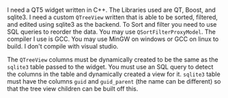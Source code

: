 I need a QT5 widget written in C++. The Libraries used are QT, Boost, and sqlite3. I need a custom `QTreeView` written that is able to be sorted, filtered, and edited using sqlite3 as the backend. To Sort and filter you need to use SQL queries to reorder the data. You may use `QSortFilterProxyModel`. The compiler I use is GCC. You may use MinGW on windows or GCC on linux to build. I don't compile with visual studio.

The `QTreeView` columns must be dynamically created to be the same as the `sqlite3` table passed to the widget. You must use an SQL query to detect the columns in the table and dynamically created a view for it. `sqlite3` table must have the columns `guid` and `guid_parent` (the name can be different) so that the tree view children can be built off this.
